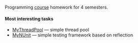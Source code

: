 Programming [course](http://hwproj.me/courses/31) homework for 4 semesters.
#### Most interesting tasks
* [MyThreadPool](https://github.com/reacheight/homework/tree/master/third-semester/homework2) — simple thread pool
* [MyNUnit](https://github.com/reacheight/homework/tree/master/third-semester/homework4) — simple testing framework based on reflection
